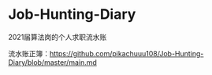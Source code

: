 # Job-Hunting-Diary
2021届算法岗的个人求职流水账

流水账正簿：https://github.com/pikachuuu108/Job-Hunting-Diary/blob/master/main.md
